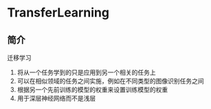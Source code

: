 # TransferLearning
简介
--

迁移学习

1.  将从一个任务学到的只是应用到另一个相关的任务上
2.  可以在相似领域的任务之间实施，例如在不同类型的图像识别任务之间
3.  根据另一个先前训练的模型的权重来设置训练模型的权重
4.  用于深层神经网络而不是浅层